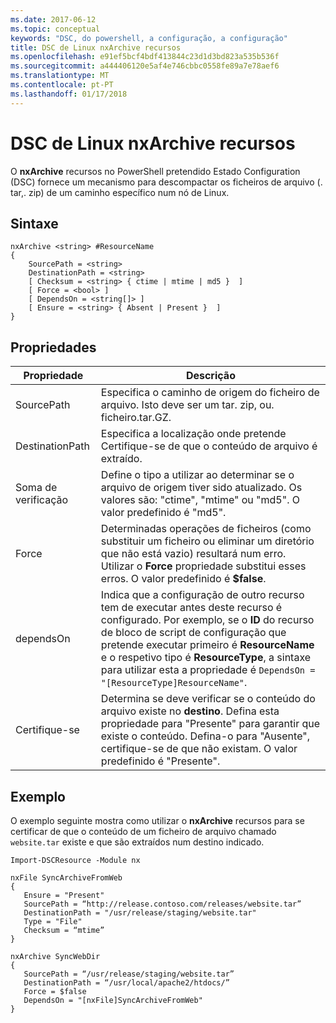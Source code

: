```yaml
---
ms.date: 2017-06-12
ms.topic: conceptual
keywords: "DSC, do powershell, a configuração, a configuração"
title: DSC de Linux nxArchive recursos
ms.openlocfilehash: e91ef5bcf4bdf413844c23d1d3bd823a535b536f
ms.sourcegitcommit: a444406120e5af4e746cbbc0558fe89a7e78aef6
ms.translationtype: MT
ms.contentlocale: pt-PT
ms.lasthandoff: 01/17/2018
---
```

# <a name="dsc-for-linux-nxarchive-resource"></a>DSC de Linux nxArchive recursos

O **nxArchive** recursos no PowerShell pretendido Estado Configuration (DSC) fornece um mecanismo para descompactar os ficheiros de arquivo (. tar,. zip) de um caminho específico num nó de Linux.

## <a name="syntax"></a>Sintaxe

```
nxArchive <string> #ResourceName
{
    SourcePath = <string>
    DestinationPath = <string>
    [ Checksum = <string> { ctime | mtime | md5 }  ]
    [ Force = <bool> ]
    [ DependsOn = <string[]> ]
    [ Ensure = <string> { Absent | Present }  ]
}
```

## <a name="properties"></a>Propriedades

|  Propriedade |  Descrição | 
|---|---|
| SourcePath| Especifica o caminho de origem do ficheiro de arquivo. Isto deve ser um tar. zip, ou. ficheiro.tar.GZ. | 
| DestinationPath| Especifica a localização onde pretende Certifique-se de que o conteúdo de arquivo é extraído.| 
| Soma de verificação| Define o tipo a utilizar ao determinar se o arquivo de origem tiver sido atualizado. Os valores são: "ctime", "mtime" ou "md5". O valor predefinido é "md5".| 
| Force| Determinadas operações de ficheiros (como substituir um ficheiro ou eliminar um diretório que não está vazio) resultará num erro. Utilizar o **Force** propriedade substitui esses erros. O valor predefinido é **$false**.| 
| dependsOn | Indica que a configuração de outro recurso tem de executar antes deste recurso é configurado. Por exemplo, se o **ID** do recurso de bloco de script de configuração que pretende executar primeiro é **ResourceName** e o respetivo tipo é **ResourceType**, a sintaxe para utilizar esta a propriedade é `DependsOn = "[ResourceType]ResourceName"`.| 
| Certifique-se| Determina se deve verificar se o conteúdo do arquivo existe no **destino**. Defina esta propriedade para "Presente" para garantir que existe o conteúdo. Defina-o para "Ausente", certifique-se de que não existam. O valor predefinido é "Presente".| 

## <a name="example"></a>Exemplo

O exemplo seguinte mostra como utilizar o **nxArchive** recursos para se certificar de que o conteúdo de um ficheiro de arquivo chamado `website.tar` existe e que são extraídos num destino indicado.

```
Import-DSCResource -Module nx 

nxFile SyncArchiveFromWeb
{
   Ensure = "Present"
   SourcePath = “http://release.contoso.com/releases/website.tar”
   DestinationPath = "/usr/release/staging/website.tar"
   Type = "File"
   Checksum = “mtime”
}

nxArchive SyncWebDir
{
   SourcePath = “/usr/release/staging/website.tar”
   DestinationPath = “/usr/local/apache2/htdocs/”
   Force = $false
   DependsOn = "[nxFile]SyncArchiveFromWeb"
} 
```

